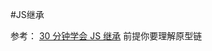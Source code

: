 #JS继承

参考：
[30 分钟学会 JS 继承](https://zhuanlan.zhihu.com/p/25578222?utm_source=qq&utm_medium=social) 前提你要理解原型链

